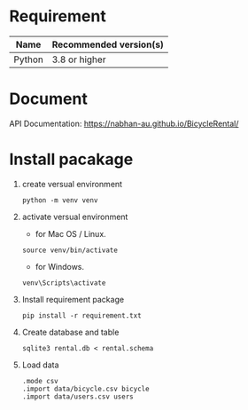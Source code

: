 # Requirement
|Name  | Recommended version(s)|   
|------|-----------------------|
|Python | 3.8 or higher |

# Document
API Documentation: https://nabhan-au.github.io/BicycleRental/


# Install pacakage
1. create versual environment
    ```
    python -m venv venv
    ```
2. activate versual environment    
    - for Mac OS / Linux.   
    ```
    source venv/bin/activate
    ```
    - for Windows.   
    ```
    venv\Scripts\activate
    ```

3. Install requirement package
    ```
    pip install -r requirement.txt
    ```

4. Create database and table
    ```
    sqlite3 rental.db < rental.schema
    ```

5. Load data
    ```
    .mode csv
    .import data/bicycle.csv bicycle
    .import data/users.csv users
    ```
